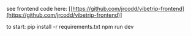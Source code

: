 see frontend code here: [[https://github.com/jrcodd/vibetrip-frontend](https://github.com/jrcodd/vibetrip-frontend)]

to start:
pip install -r requirements.txt
npm run dev


